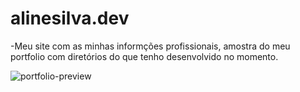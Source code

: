 # alinesilva.dev
-Meu site com as minhas informções profissionais, amostra do meu portfolio com diretórios do que tenho desenvolvido no momento.

![portfolio-preview](https://user-images.githubusercontent.com/86479510/148782679-2a98a03d-4097-4787-9cb6-35018d45792e.gif)
